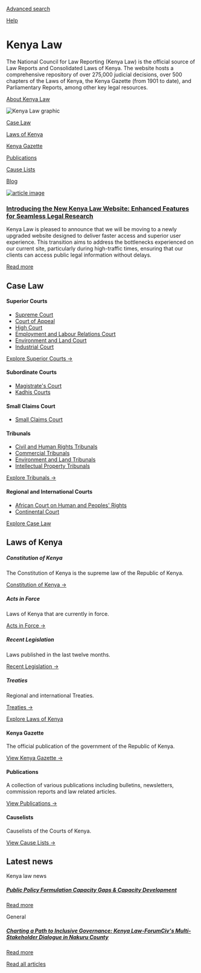 [Advanced search](https://new.kenyalaw.org/search/?show-advanced-tab=1)

[Help](https://help.kenyalaw.org/search)

# Kenya Law

The National Council for Law Reporting (Kenya Law) is the official source of Law Reports and Consolidated Laws of Kenya. The website hosts a comprehensive repository of over 275,000 judicial decisions, over 500 chapters of the Laws of Kenya, the Kenya Gazette (from 1901 to date), and Parliamentary Reports, among other key legal resources.


[About Kenya Law](https://kenyalaw.org/kl/index.php?id=115)

![Kenya Law graphic](https://new.kenyalaw.org/static/images/pillars-hero.dc088de1c819.png)

[Case Law](https://new.kenyalaw.org/judgments/)

[Laws of Kenya](https://new.kenyalaw.org/legislation/)

[Kenya Gazette](https://new.kenyalaw.org/gazettes/)

[Publications](https://new.kenyalaw.org/taxonomy/collections)

[Cause Lists](https://new.kenyalaw.org/causelists/)

[Blog](https://new.kenyalaw.org/articles/)

[![article image](https://kenyalaw-website-media.s3.amazonaws.com/articles/924/books.jpg?X-Amz-Algorithm=AWS4-HMAC-SHA256&X-Amz-Credential=AKIAW3MD6KGF6U7CTJHR%2F20250324%2Feu-west-1%2Fs3%2Faws4_request&X-Amz-Date=20250324T093634Z&X-Amz-Expires=3600&X-Amz-SignedHeaders=host&X-Amz-Signature=6c60d0aa9492dd6a5792ef7c3c44d9efc4982bf74c6174f2b02cd72f48f2d2d5)](https://new.kenyalaw.org/articles/2024-09-19/kenyalawblog/introducing-the-new-kenya-law-website-enhanced-features-for-seamless-legal-research)

### [Introducing the New Kenya Law Website: Enhanced Features for Seamless Legal Research](https://new.kenyalaw.org/articles/2024-09-19/kenyalawblog/introducing-the-new-kenya-law-website-enhanced-features-for-seamless-legal-research)

Kenya Law is pleased to announce that we will be moving to a newly upgraded website designed to deliver faster access and superior user experience. This transition aims to address the bottlenecks experienced on our current site, particularly during high-traffic times, ensuring that our clients can access public legal information without delays.

[Read more](https://new.kenyalaw.org/articles/2024-09-19/kenyalawblog/introducing-the-new-kenya-law-website-enhanced-features-for-seamless-legal-research)

## Case Law

#### Superior Courts

- [Supreme Court](https://new.kenyalaw.org/judgments/KESC/)
- [Court of Appeal](https://new.kenyalaw.org/judgments/KECA/)
- [High Court](https://new.kenyalaw.org/judgments/KEHC/)
- [Employment and Labour Relations Court](https://new.kenyalaw.org/judgments/KEELRC/)
- [Environment and Land Court](https://new.kenyalaw.org/judgments/KEELC/)
- [Industrial Court](https://new.kenyalaw.org/judgments/KEIC/)

[Explore Superior Courts →](https://new.kenyalaw.org/judgments/court-class/superior-courts/)

#### Subordinate Courts

- [Magistrate's Court](https://new.kenyalaw.org/judgments/KEMC/)
- [Kadhis Courts](https://new.kenyalaw.org/judgments/KEKC/)

#### Small Claims Court

- [Small Claims Court](https://new.kenyalaw.org/judgments/SCC/)

#### Tribunals

- [Civil and Human Rights Tribunals](https://new.kenyalaw.org/judgments/court-class/civil-and-human-rights-tribunals/)
- [Commercial Tribunals](https://new.kenyalaw.org/judgments/court-class/commercial-tribunals/)
- [Environment and Land Tribunals](https://new.kenyalaw.org/judgments/court-class/environment-and-land-tribunals/)
- [Intellectual Property Tribunals](https://new.kenyalaw.org/judgments/court-class/intellectual-property-tribunals/)

[Explore Tribunals →](https://new.kenyalaw.org/judgments/court-class/tribunals/)

#### Regional and International Courts

- [African Court on Human and Peoples' Rights](https://new.kenyalaw.org/judgments/AfCHPR/)
- [Continental Court](https://new.kenyalaw.org/judgments/CT/)

[Explore Case Law](https://new.kenyalaw.org/judgments/)

## Laws of Kenya

##### Constitution of Kenya

The Constitution of Kenya is the supreme law of the Republic of Kenya.

[Constitution of Kenya →](https://new.kenyalaw.org/akn/ke/act/2010/constitution)

##### Acts in Force

Laws of Kenya that are currently in force.

[Acts in Force →](https://new.kenyalaw.org/legislation/)

##### Recent Legislation

Laws published in the last twelve months.

[Recent Legislation →](https://new.kenyalaw.org/legislation/recent)

##### Treaties

Regional and international Treaties.

[Treaties →](https://new.kenyalaw.org/taxonomy/collections/collections-treaties)

[Explore Laws of Kenya](https://new.kenyalaw.org/legislation/)

#### Kenya Gazette

The official publication of the government of the Republic of Kenya.

[View Kenya Gazette →](https://new.kenyalaw.org/gazettes/)

#### Publications

A collection of various publications including bulletins, newsletters, commission reports and law related articles.

[View Publications →](https://new.kenyalaw.org/taxonomy/publications)

#### Causelists

Causelists of the Courts of Kenya.

[View Cause Lists →](https://new.kenyalaw.org/causelists/)

## Latest news

Kenya law news


##### [Public Policy Formulation Capacity Gaps & Capacity Development](https://new.kenyalaw.org/articles/2024-05-15/kenyalawblog/public-policy-formulation-capacity-gaps-capacity-development)

[Read more](https://new.kenyalaw.org/articles/2024-05-15/kenyalawblog/public-policy-formulation-capacity-gaps-capacity-development)

General


##### [Charting a Path to Inclusive Governance: Kenya Law-ForumCiv's Multi-Stakeholder Dialogue in Nakuru County](https://new.kenyalaw.org/articles/2023-09-28/kenyalawblog/charting-a-path-to-inclusive-governance-kenya-law-forumcivs-multi-stakeholder-dialogue-in-nakuru-county)

[Read more](https://new.kenyalaw.org/articles/2023-09-28/kenyalawblog/charting-a-path-to-inclusive-governance-kenya-law-forumcivs-multi-stakeholder-dialogue-in-nakuru-county)

[Read all articles](https://new.kenyalaw.org/articles/)